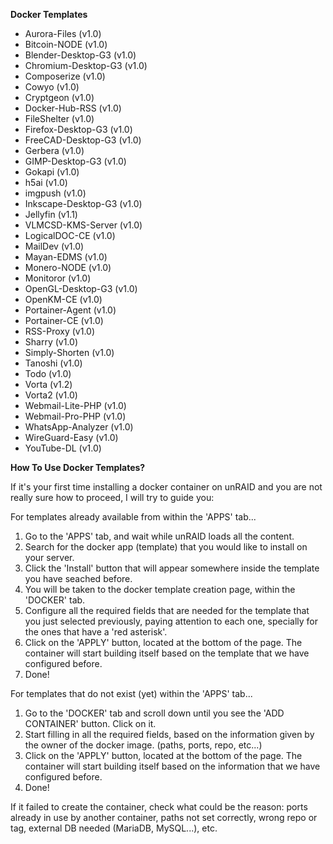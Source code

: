 **Docker Templates**

- Aurora-Files (v1.0)
- Bitcoin-NODE (v1.0)
- Blender-Desktop-G3 (v1.0)
- Chromium-Desktop-G3 (v1.0)
- Composerize (v1.0)
- Cowyo (v1.0)
- Cryptgeon (v1.0)
- Docker-Hub-RSS (v1.0)
- FileShelter (v1.0)
- Firefox-Desktop-G3 (v1.0)
- FreeCAD-Desktop-G3 (v1.0)
- Gerbera (v1.0)
- GIMP-Desktop-G3 (v1.0)
- Gokapi (v1.0)
- h5ai (v1.0)
- imgpush (v1.0)
- Inkscape-Desktop-G3 (v1.0)
- Jellyfin (v1.1)
- VLMCSD-KMS-Server (v1.0)
- LogicalDOC-CE (v1.0)
- MailDev (v1.0)
- Mayan-EDMS (v1.0)
- Monero-NODE (v1.0)
- Monitoror (v1.0)
- OpenGL-Desktop-G3 (v1.0)
- OpenKM-CE (v1.0)
- Portainer-Agent (v1.0)
- Portainer-CE (v1.0)
- RSS-Proxy (v1.0)
- Sharry (v1.0)
- Simply-Shorten (v1.0)
- Tanoshi (v1.0)
- Todo (v1.0)
- Vorta (v1.2)
- Vorta2 (v1.0)
- Webmail-Lite-PHP (v1.0)
- Webmail-Pro-PHP (v1.0)
- WhatsApp-Analyzer (v1.0)
- WireGuard-Easy (v1.0)
- YouTube-DL (v1.0)

**How To Use Docker Templates?**

If it's your first time installing a docker container on unRAID and you are not really sure how to proceed, I will try to guide you:

For templates already available from within the 'APPS' tab...
1. Go to the 'APPS' tab, and wait while unRAID loads all the content.
2. Search for the docker app (template) that you would like to install on your server.
3. Click the 'Install' button that will appear somewhere inside the template you have seached before.
4. You will be taken to the docker template creation page, within the 'DOCKER' tab.
5. Configure all the required fields that are needed for the template that you just selected previously, paying attention to each one, specially for the ones that have a 'red asterisk'.
6. Click on the 'APPLY' button, located at the bottom of the page. The container will start building itself based on the template that we have configured before.
7. Done!

For templates that do not exist (yet) within the 'APPS' tab...
1. Go to the 'DOCKER' tab and scroll down until you see the 'ADD CONTAINER' button. Click on it.
2. Start filling in all the required fields, based on the information given by the owner of the docker image. (paths, ports, repo, etc...)
3. Click on the 'APPLY' button, located at the bottom of the page. The container will start building itself based on the information that we have configured before.
4. Done!

If it failed to create the container, check what could be the reason: ports already in use by another container, paths not set correctly, wrong repo or tag, external DB needed (MariaDB, MySQL...), etc.
